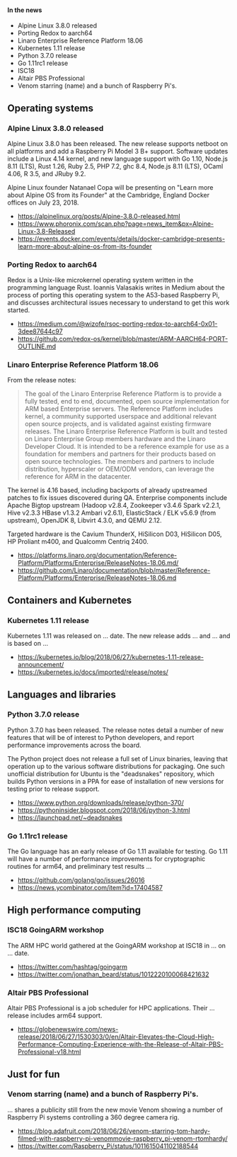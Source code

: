 #### In the news

* Alpine Linux 3.8.0 released
* Porting Redox to aarch64
* Linaro Enterprise Reference Platform 18.06
* Kubernetes 1.11 release
* Python 3.7.0 release
* Go 1.11rc1 release
* ISC18
* Altair PBS Professional
* Venom starring (name) and a bunch of Raspberry Pi's.

## Operating systems

### Alpine Linux 3.8.0 released

Alpine Linux 3.8.0 has been released. The new release supports
netboot on all platforms and add a Raspberry Pi Model 3 B+ support.
Software updates include a Linux 4.14 kernel, and new
language support with Go 1.10, Node.js 8.11 (LTS), Rust 1.26,
Ruby 2.5, PHP 7.2, ghc 8.4, Node.js 8.11 (LTS), OCaml 4.06, R 3.5, and
JRuby 9.2.

Alpine Linux founder Natanael Copa will be presenting on 
"Learn more about Alpine OS from its Founder" at the Cambridge, England
Docker offices on July 23, 2018.

* https://alpinelinux.org/posts/Alpine-3.8.0-released.html
* https://www.phoronix.com/scan.php?page=news_item&px=Alpine-Linux-3.8-Released
* https://events.docker.com/events/details/docker-cambridge-presents-learn-more-about-alpine-os-from-its-founder

### Porting Redox to aarch64

Redox is a Unix-like microkernel operating system written in the programming language Rust.
Ioannis Valasakis writes in Medium about the process of porting this operating system
to the A53-based Raspberry Pi, and discusses architectural issues necessary to
understand to get this work started.

* https://medium.com/@wizofe/rsoc-porting-redox-to-aarch64-0x01-3dee87644c97
* https://github.com/redox-os/kernel/blob/master/ARM-AARCH64-PORT-OUTLINE.md

### Linaro Enterprise Reference Platform 18.06

From the release notes:

> The goal of the Linaro Enterprise Reference Platform is to provide a fully tested, end to end, documented, open source implementation for ARM based Enterprise servers. The Reference Platform includes kernel, a community supported userspace and additional relevant open source projects, and is validated against existing firmware releases. The Linaro Enterprise Reference Platform is built and tested on Linaro Enterprise Group members hardware and the Linaro Developer Cloud. It is intended to be a reference example for use as a foundation for members and partners for their products based on open source technologies. The members and partners to include distribution, hyperscaler or OEM/ODM vendors, can leverage the reference for ARM in the datacenter.

The kernel is 4.16 based, including backports of already upstreamed patches to fix issues discovered during QA.
Enterprise components include
Apache Bigtop upstream (Hadoop v2.8.4, Zookeeper v3.4.6 Spark v2.2.1, Hive v2.3.3 HBase v1.3.2 Ambari v2.6.1),
ElasticStack / ELK v5.6.9 (from upstream),
OpenJDK 8,
Libvirt 4.3.0, and
QEMU 2.12.

Targeted hardware is the 
Cavium ThunderX,
HiSilicon D03,
HiSilicon D05,
HP Proliant m400, and
Qualcomm Centriq 2400.

* https://platforms.linaro.org/documentation/Reference-Platform/Platforms/Enterprise/ReleaseNotes-18.06.md/
* https://github.com/Linaro/documentation/blob/master/Reference-Platform/Platforms/Enterprise/ReleaseNotes-18.06.md

## Containers and Kubernetes

### Kubernetes 1.11 release

Kubernetes 1.11 was released on ... date. The new release adds ... and ...
and is based on ... 

* https://kubernetes.io/blog/2018/06/27/kubernetes-1.11-release-announcement/
* https://kubernetes.io/docs/imported/release/notes/

## Languages and libraries

### Python 3.7.0 release

Python 3.7.0 has been released. The release notes detail
a number of new features that will be of interest to 
Python developers, and report performance improvements
across the board.

The Python project does not release a full set of Linux
binaries, leaving that operation up to the various 
software distributions for packaging. One such unofficial
distribution for Ubuntu is the "deadsnakes" repository,
which builds Python versions in a PPA for ease of installation
of new versions for testing prior to release support.

* https://www.python.org/downloads/release/python-370/
* https://pythoninsider.blogspot.com/2018/06/python-3.html
* https://launchpad.net/~deadsnakes

### Go 1.11rc1 release

The Go language has an early release of Go 1.11
available for testing. Go 1.11 will have a number
of performance improvements for cryptographic routines
for arm64, and preliminary test results ...

* https://github.com/golang/go/issues/26016
* https://news.ycombinator.com/item?id=17404587

## High performance computing

### ISC18 GoingARM workshop

The ARM HPC world gathered at the GoingARM
workshop at ISC18 in ... on ... date.

* https://twitter.com/hashtag/goingarm
* https://twitter.com/jonathan_beard/status/1012220100068421632

### Altair PBS Professional

Altair PBS Professional is a job scheduler for HPC
applications. Their ... release includes arm64 support.

* https://globenewswire.com/news-release/2018/06/27/1530303/0/en/Altair-Elevates-the-Cloud-High-Performance-Computing-Experience-with-the-Release-of-Altair-PBS-Professional-v18.html

## Just for fun

### Venom starring (name) and a bunch of Raspberry Pi's.

... shares a publicity still from the new movie Venom
showing a number of Raspberry Pi systems controlling
a 360 degree camera rig.

* https://blog.adafruit.com/2018/06/26/venom-starring-tom-hardy-filmed-with-raspberry-pi-venommovie-raspberry_pi-venom-rtomhardy/
* https://twitter.com/Raspberry_Pi/status/1011615041102188544
